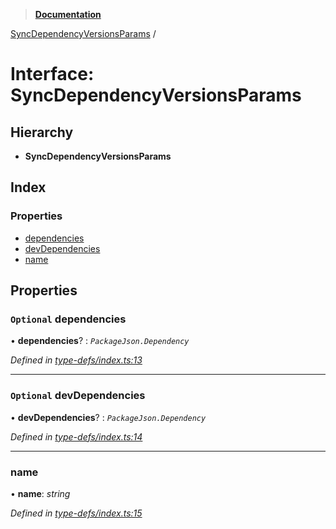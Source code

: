 > **[Documentation](../README.md)**

[SyncDependencyVersionsParams](syncdependencyversionsparams.md) /

# Interface: SyncDependencyVersionsParams

## Hierarchy

* **SyncDependencyVersionsParams**

## Index

### Properties

* [dependencies](syncdependencyversionsparams.md#optional-dependencies)
* [devDependencies](syncdependencyversionsparams.md#optional-devdependencies)
* [name](syncdependencyversionsparams.md#name)

## Properties

### `Optional` dependencies

• **dependencies**? : *`PackageJson.Dependency`*

*Defined in [type-defs/index.ts:13](https://github.com/dylanaubrey/repodog/blob/628ce48/packages/helpers/src/type-defs/index.ts#L13)*

___

### `Optional` devDependencies

• **devDependencies**? : *`PackageJson.Dependency`*

*Defined in [type-defs/index.ts:14](https://github.com/dylanaubrey/repodog/blob/628ce48/packages/helpers/src/type-defs/index.ts#L14)*

___

###  name

• **name**: *string*

*Defined in [type-defs/index.ts:15](https://github.com/dylanaubrey/repodog/blob/628ce48/packages/helpers/src/type-defs/index.ts#L15)*